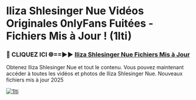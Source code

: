 # Iliza Shlesinger Nue Vidéos Originales 0nlyFans Fuitées - Fichiers Mis à Jour ! (1lti)

<h3>🔴 CLIQUEZ ICI 🌐==►► <a href="https://tinyurl.com/2pmr4ezf" rel="nofollow">Iliza Shlesinger Nue Fichiers Mis à Jour</a></h3>

Obtenez Iliza Shlesinger Nue et tout le contenu. Vous pouvez maintenant accéder à toutes les vidéos et photos de Iliza Shlesinger Nue. Nouveaux fichiers mis à jour 2025

[![1lti](https://i.imgur.com/6SNvagu.gif)](https://tinyurl.com/2pmr4ezf)
